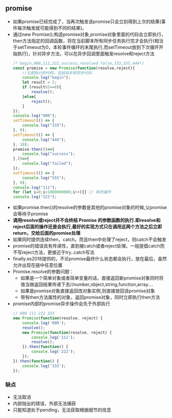 ## promise

*  如果promise已经完成了，当再次触发该promise只会立刻得到上次的结果(事件每次触发就可能得到不同的结果)。
*  通过new Promise();构造promise对象,promise对象里面的代码会立即执行，then方法指定的回调函数，将在当前脚本所有同步任务执行完才会执行(相当于setTimeout为0，本轮事件循环的末尾执行,而setTimeout放到下次循环开始执行)，针对异步方法，可以在异步回调里面触发resolve和reject方法
    ```javascript
    /* begin,000,111,222,success,resolved false,333,555,444*/
    const promise = new Promise(function(resolve,reject){
        //立即执行的代码，包括异步和同步代码
        console.log("begin");
        let result = 2;
        if (result%2==0){
            resolve();
        }else{
            reject();
        }
    });
    console.log("000");
    setTimeout(() => {
        console.log("333");
    }, 0);
    setTimeout(() => {
        console.log("444");
    }, 10);
    promise.then(()=>{
        console.log("success");
    },()=>{
        console.log("failed");
    });
    setTimeout(() => {
        console.log("555");
    }, 0);
    console.log("111");
    for (let i=0;i<1000000000;i++){} // 耗时操作
    console.log("222");
    ```
*  如果promise.then()的resolve的参数是其他的promise对象的时候,父promise会等待子promise
*  **调用resolve或reject并不会终结 Promise 的参数函数的执行.即resolve和reject后面的操作还是会执行,最好的实现方式只在调用这两个方法之后立即return，交给后面的promise处理**
* 如果同时提供连续then，catch。而且then中处理了reject，则catch不会触发
* promise的错误具有传递性，直到被catch或者reject处理。一般提倡catch而不写reject方法，更接近于try..catch写法
* finally.es2018提供的，不论promise最终什么状态都会执行，放在最后，虽然允许出现在链中任意位置
* Promise.resolve的参数问题：
    * 如果是一个简单对象或者简单变量的话，直接返回新promise对象同时将值当做返回结果传递下去//number,object,string,function,array....
    * 如果是promise对象直接返回改对象实例,则直接放回该promise对象
    * 带有then方法属性的对象，返回promise对象，同时立即执行then方法
* promise内部的promise异步操作会先于外部执行
    ```javascript
    // 000 111 222 333
    new Promise(function(resolve, reject) {
        console.log('000');
        resolve();
        new Promise(function(resolve, reject) {
            console.log('111');
            resolve();
        }).then(function() {
            console.log('222');
        });
    }).then(function() {
        console.log('333');
    });
    ```

### 缺点
*  无法取消
*  内部抛出的错误，外部无法捕获
*  只能知道处于pending，无法获取根据细节的信息
